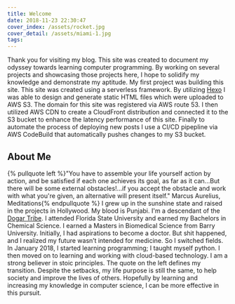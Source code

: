 ```yaml
---
title: Welcome
date: 2018-11-23 22:30:47
cover_index: /assets/rocket.jpg
cover_detail: /assets/miami-1.jpg
tags:
---
```


Thank you for visiting my blog. This site was created to document my odyssey towards learning computer programming. By working on several projects and showcasing those projects here, I hope to solidify my knowledge and demonstrate my aptitude. My first project was building this site. This site was created using a serverless framework. By utilizing [Hexo](https://hexo.io) I was able to design and generate static HTML files which were uploaded to AWS S3. The domain for this site was registered via AWS route 53. I then utilized AWS CDN to create a CloudFront distribution and connected it to the S3 bucket to enhance the latency performance of this site. Finally to automate the process of deploying new posts I use a CI/CD pipepline via AWS CodeBuild that automatically pushes changes to my S3 bucket.  

## About Me

{% pullquote left %}"You have to assemble your life yourself action by action, and be satisfied if each one achieves its goal, as far as it can...But there will be some external obstacles!...if you accept the obstacle and work with what you're given, an alternative will present itself." Marcus Aurelius, Meditations{% endpullquote %}
I grew up in the sunshine state and raised in the projects in Hollywood. My blood is Punjabi. I'm a descendant of the [Dogar Tribe](https://en.wikipedia.org/wiki/Dogar). I attended Florida State University and earned my Bachelors in Chemical Science. I earned a Masters in Biomedical Science from Barry University. Initially, I had aspirations to become a doctor. But shit happened, and I realized my future wasn’t intended for medicine. So I switched fields. In January 2018, I started learning programming; I taught myself python. I then moved on to learning and working with cloud-based technology. I am a strong believer in stoic principles. The quote on the left defines my transition. Despite the setbacks, my life purpose is still the same, to help society and improve the lives of others. Hopefully by learning and increasing my knowledge in computer science, I can be more effective in this pursuit.